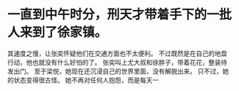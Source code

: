 # 一直到中午时分，刑天才带着手下的一批人来到了徐家镇。
其速度之慢，让张奕怀疑他们在交通方面也不太便利。
不过既然是在自己的地盘行动，他也就没有什么好怕的了。
张奕叫上尤大叔和徐胖子，带着花花，整装待发出门。
至于梁悦，她现在还沉浸自己的世界里面，没有解脱出来。
只不过，她的状态变得很古怪。
她不再对任何人抱怨，而是每天一

